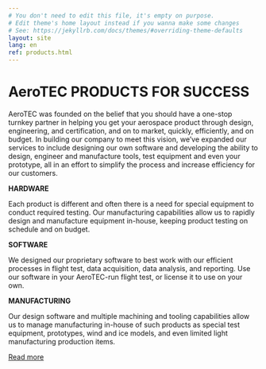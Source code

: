 ```yaml
---
# You don't need to edit this file, it's empty on purpose.
# Edit theme's home layout instead if you wanna make some changes
# See: https://jekyllrb.com/docs/themes/#overriding-theme-defaults
layout: site
lang: en
ref: products.html
---
```


# AeroTEC PRODUCTS FOR SUCCESS

AeroTEC was founded on the belief that you should have a one-stop turnkey partner in helping you get your aerospace product through design, engineering, and certification, and on to market, quickly, efficiently, and on budget. In building our company to meet this vision, we’ve expanded our services to include designing our own software and developing the ability to design, engineer and manufacture tools, test equipment and even your prototype, all in an effort to simplify the process and increase efficiency for our customers. 

**HARDWARE**

Each product is different and often there is a need for special equipment to conduct required testing. Our manufacturing capabilities allow us to rapidly design and manufacture equipment in-house, keeping product testing on schedule and on budget.

**SOFTWARE**

We designed our proprietary software to best work with our efficient processes in flight test, data acquisition, data analysis, and reporting. Use our software in your AeroTEC-run flight test, or license it to use on your own.

**MANUFACTURING**

Our design software and multiple machining and tooling capabilities allow us to manage manufacturing in-house of such products as special test equipment, prototypes, wind and ice models, and even limited light manufacturing production items.

<div class="button_small">
  <a href="#">Read more</a>
</div><!--close button_small-->
